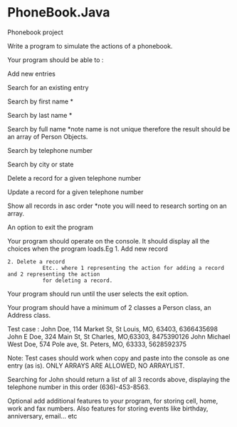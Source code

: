# PhoneBook.Java

Phonebook project

Write a program to simulate the actions of a phonebook. 

Your program should be able to :

Add new entries 

Search for an existing entry

Search by first name *

Search by last name *

Search by full name *note name is not unique therefore the result should be an array of Person Objects.

Search by telephone number

Search by city or state

Delete a record for a given telephone number

Update a record for a given telephone number

Show all records in asc order *note you will need to research sorting on an array.

An option to exit the program 

Your program should operate on the console. It should display all the choices when the program loads.Eg 1. Add new record

    2. Delete a record
               Etc.. where 1 representing the action for adding a record and 2 representing the action
               for deleting a record.
Your program should run until the user selects the exit option. 

Your program should have a minimum of 2 classes a Person class, an Address  class.

Test case :
John Doe, 114 Market St, St Louis, MO, 63403, 6366435698
John E Doe, 324 Main St, St Charles, MO,63303, 8475390126
John Michael West Doe, 574 Pole ave, St. Peters, MO, 63333, 5628592375

Note: Test cases should work when copy and paste into the console as one entry (as is).
           ONLY ARRAYS ARE ALLOWED, NO ARRAYLIST.
 
Searching for John should return a list of all 3 records above, displaying the telephone number in this order (636)-453-8563.

Optional add additional features to your program, for storing cell, home, work and fax numbers. 
Also features for storing events like birthday, anniversary, email… etc 
